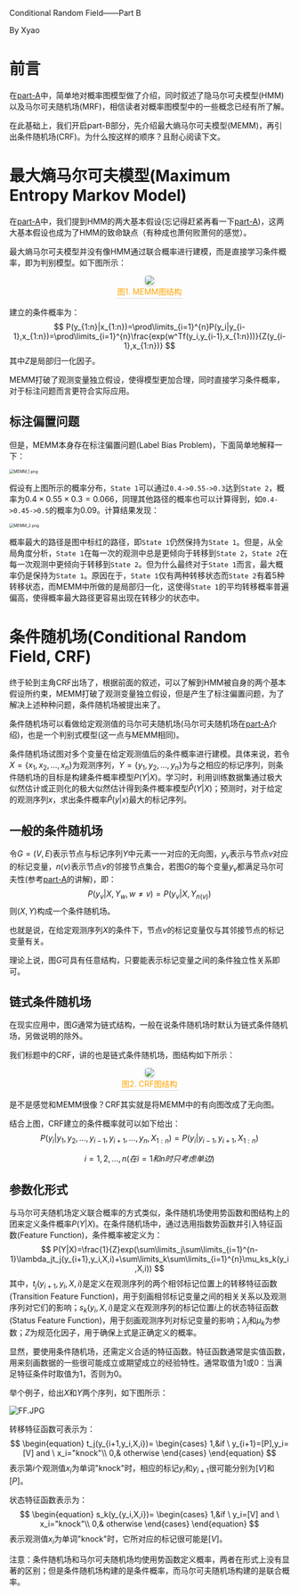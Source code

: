 Conditional Random Field——Part B

By Xyao

# 前言

在[part-A](https://github.com/TrippleKing/Datawhale-12/blob/master/ConditionalRandomField-A.md)中，简单地对概率图模型做了介绍，同时叙述了隐马尔可夫模型(HMM)以及马尔可夫随机场(MRF)，相信读者对概率图模型中的一些概念已经有所了解。

在此基础上，我们开启part-B部分，先介绍最大熵马尔可夫模型(MEMM)，再引出条件随机场(CRF)。为什么按这样的顺序？且耐心阅读下文。

# 最大熵马尔可夫模型(Maximum Entropy Markov Model)

在[part-A](https://github.com/TrippleKing/Datawhale-12/blob/master/ConditionalRandomField-A.md)中，我们提到HMM的两大基本假设(忘记得赶紧再看一下[part-A](https://github.com/TrippleKing/Datawhale-12/blob/master/ConditionalRandomField-A.md))，这两大基本假设也成为了HMM的致命缺点（有种成也萧何败萧何的感觉）。

最大熵马尔可夫模型并没有像HMM通过联合概率进行建模，而是直接学习条件概率，即为判别模型。如下图所示：

<center>
    <img style="border-radius: 0.3125em;
    box-shadow: 0 2px 4px 0 rgba(34,36,38,.12),0 2px 10px 0 rgba(34,36,38,.08);" 
    src="https://i.loli.net/2020/04/30/ZiuOsCceYTFqtMd.png">
    <br>
    <div style="color:orange; border-bottom: 1px solid #d9d9d9;
    display: inline-block;
    padding: 2px;">图1. MEMM图结构</div>
</center>

建立的条件概率为：
$$
P(y_{1:n}|x_{1:n})=\prod\limits_{i=1}^{n}P(y_i|y_{i-1},x_{1:n})=\prod\limits_{i=1}^{n}\frac{exp(w^Tf(y_i,y_{i-1},x_{1:n}))}{Z(y_{i-1},x_{1:n})}
$$
其中$Z$是局部归一化因子。

MEMM打破了观测变量独立假设，使得模型更加合理，同时直接学习条件概率，对于标注问题而言更符合实际应用。

## 标注偏置问题

但是，MEMM本身存在标注偏置问题(Label Bias Problem)，下面简单地解释一下：

<img src="https://i.loli.net/2020/04/30/BWGgKxEvRr7JUjs.png" alt="MEMM_1.png" style="zoom:50%;" />

假设有上图所示的概率分布，`State 1`可以通过`0.4->0.55->0.3`达到`State 2`，概率为$0.4\times 0.55\times 0.3=0.066$，同理其他路径的概率也可以计算得到，如`0.4->0.45->0.5`的概率为0.09。计算结果发现：

<img src="https://i.loli.net/2020/04/30/OU5QPJo4bhXcA6f.png" alt="MEMM_2.png" style="zoom:50%;" />

概率最大的路径是图中标红的路径，即`State 1`仍然保持为`State 1`。但是，从全局角度分析，`State 1`在每一次的观测中总是更倾向于转移到`State 2`，`State 2`在每一次观测中更倾向于转移到`State 2`。但为什么最终对于`State 1`而言，最大概率仍是保持为`State 1`。原因在于，`State 1`仅有两种转移状态而`State 2`有着5种转移状态，而MEMM中所做的是局部归一化，这使得`State 1`的平均转移概率普遍偏高，使得概率最大路径更容易出现在转移少的状态中。

# 条件随机场(Conditional Random Field, CRF)

终于轮到主角CRF出场了，根据前面的叙述，可以了解到HMM被自身的两个基本假设所约束，MEMM打破了观测变量独立假设，但是产生了标注偏置问题，为了解决上述种种问题，条件随机场被提出来了。

条件随机场可以看做给定观测值的马尔可夫随机场(马尔可夫随机场在[part-A](https://github.com/TrippleKing/Datawhale-12/blob/master/ConditionalRandomField-A.md)介绍)，也是一个判别式模型(这一点与MEMM相同)。

条件随机场试图对多个变量在给定观测值后的条件概率进行建模。具体来说，若令$X=\left\{x_1,x_2,...,x_n\right\}$为观测序列，$Y=\left\{y_1,y_2,...,y_n\right\}$为与之相应的标记序列，则条件随机场的目标是构建条件概率模型$P(Y|X)$。学习时，利用训练数据集通过极大似然估计或正则化的极大似然估计得到条件概率模型$\hat P(Y|X)$；预测时，对于给定的观测序列$x$，求出条件概率$\hat P(y|x)$最大的标记序列。

## 一般的条件随机场

令$G=(V,E)$表示节点与标记序列$Y$中元素一一对应的无向图，$y_v$表示与节点$v$对应的标记变量，$n(v)$表示节点$v$的邻接节点集合，若图$G$的每个变量$y_v$都满足马尔可夫性(参考[part-A](https://github.com/TrippleKing/Datawhale-12/blob/master/ConditionalRandomField-A.md)的讲解)，即：
$$
P(y_v|X,Y_w,w\ne v)=P(y_v|X,Y_{n(v)})
$$
则$(X,Y)$构成一个条件随机场。

也就是说，在给定观测序列$X$的条件下，节点$v$的标记变量仅与其邻接节点的标记变量有关。

理论上说，图$G$可具有任意结构，只要能表示标记变量之间的条件独立性关系即可。

## 链式条件随机场

在现实应用中，图$G$通常为链式结构，一般在说条件随机场时默认为链式条件随机场，另做说明的除外。

我们标题中的CRF，讲的也是链式条件随机场，图结构如下所示：

<center>
    <img style="border-radius: 0.3125em;
    box-shadow: 0 2px 4px 0 rgba(34,36,38,.12),0 2px 10px 0 rgba(34,36,38,.08);" 
    src="https://i.loli.net/2020/04/30/rnejLd8Bio4gYa6.jpg">
    <br>
    <div style="color:orange; border-bottom: 1px solid #d9d9d9;
    display: inline-block;
    padding: 2px;">图2. CRF图结构</div>
</center>

是不是感觉和MEMM很像？CRF其实就是将MEMM中的有向图改成了无向图。

结合上图，CRF建立的条件概率就可以如下给出：
$$
P(y_i|y_1,y_2,...,y_{i-1},y_{i+1},...,y_n,X_{1:n})=P(y_i|y_{i-1},y_{i+1},X_{1:n})
$$

$$
i=1,2,...,n(在i=1和n时只考虑单边)
$$

## 参数化形式

与马尔可夫随机场定义联合概率的方式类似，条件随机场使用势函数和图结构上的团来定义条件概率$P(Y|X)$。在条件随机场中，通过选用指数势函数并引入特征函数(Feature Function)，条件概率被定义为：
$$
P(Y|X)=\frac{1}{Z}exp(\sum\limits_j\sum\limits_{i=1}^{n-1}\lambda_jt_j(y_{i+1},y_i,X,i)+\sum\limits_k\sum\limits_{i=1}^{n}\mu_ks_k(y_i,X,i))
$$
其中，$t_j(y_{i+1},y_i,X,i)$是定义在观测序列的两个相邻标记位置上的转移特征函数(Transition Feature Function)，用于刻画相邻标记变量之间的相关关系以及观测序列对它们的影响；$s_k(y_i,X,i)$是定义在观测序列的标记位置$i$上的状态特征函数(Status Feature Function)，用于刻画观测序列对标记变量的影响；$\lambda_j$和$\mu_k$为参数；$Z$为规范化因子，用于确保上式是正确定义的概率。

显然，要使用条件随机场，还需定义合适的特征函数。特征函数通常是实值函数，用来刻画数据的一些很可能成立或期望成立的经验特性。通常取值为1或0：当满足特征条件时取值为1，否则为0。

举个例子，给出$X$和$Y$两个序列，如下图所示：

![FF.JPG](https://i.loli.net/2020/04/30/4pA3LUqn5Ta8SzY.jpg)

转移特征函数可表示为：
$$
\begin{equation}
t_j(y_{i+1,y_i,X,i})=
\begin{cases}
1,&if \ y_{i+1}=[P],y_i=[V] and \ x_i="knock"\\
0,& otherwise
\end{cases}
\end{equation}
$$
表示第$i$个观测值$x_i$为单词"knock"时，相应的标记$y_i$和$y_{i+1}$很可能分别为$[V]$和$[P]$。

状态特征函数表示为：
$$
\begin{equation}
s_k(y_{y_i,X,i})=
\begin{cases}
1,&if \ y_i=[V] and \ x_i="knock"\\
0,& otherwise
\end{cases}
\end{equation}
$$
表示观测值$x_i$为单词"knock"时，它所对应的标记很可能是$[V]$。

注意：条件随机场和马尔可夫随机场均使用势函数定义概率，两者在形式上没有显著的区别；但是条件随机场构建的是条件概率，而马尔可夫随机场构建的是联合概率。